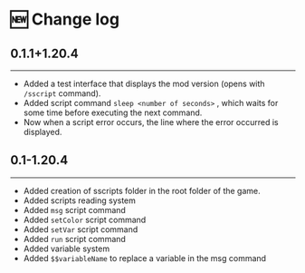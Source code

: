 # 🆕 Change log

## 0.1.1+1.20.4

***

* Added a test interface that displays the mod version (opens with `/sscript` command).
* Added script command `sleep <number of seconds>` , which waits for some time before executing the next command.
* Now when a script error occurs, the line where the error occurred is displayed.

## 0.1-1.20.4

***

* Added creation of sscripts folder in the root folder of the game.
* Added scripts reading system
* Added `msg` script command
* Added `setColor` script command
* Added `setVar` script command
* Added `run` script command
* Added variable system
* Added `$$variableName` to replace a variable in the msg command
